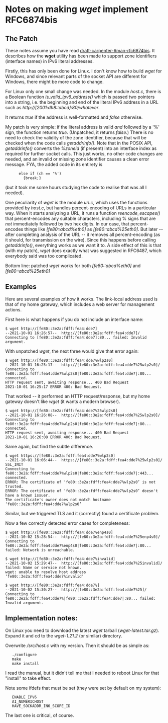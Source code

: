 # Notes on making *wget* implement RFC6874bis

## The Patch
These notes assume you have read [draft-carpenter-6man-rfc6874bis](https://datatracker.ietf.org/doc/draft-carpenter-6man-rfc6874bis/). It describes how the **wget** utility has been made to support zone identifiers (interface names) in IPv6 literal addresses.

Firstly, this has only been done for Linux. I don't know how to build *wget* for Windows, and since relevant parts of the socket API are different for Windows, there might be more code to change.

For Linux only one small change was needed. In the module *host.c*, there is a Boolean function *is_valid_ipv6_address()* which is passed two pointers into a string, i.e. the beginning and end of the literal IPv6 address in a URL such as *http://[2001:db8::abcd]:80/whatever*.

It returns *true* if the address is well-formatted and *false* otherwise.

My patch is very simple: if the literal address is valid *and* followed by a '%' sign, the function returns *true*. (Unpatched, it returns *false*.) There is no need to check the validity of the zone identifier, because that will be checked when the code calls *getaddrinfo()*. Note that in the POSIX API, *getaddrinfo()* converts the *%zoneid* (if present) into an interface index as required for further socket calls. This just works, no other code changes are needed, and an invalid or missing zone identifier causes a clean error message. FYA, the added code in its entirety is

~~~~
      else if (ch == '%')
        {break;}
~~~~

(but it took me some hours studying the code to realise that was all I needed).

One peculiarity of *wget* is the module *url.c*, which uses the functions provided by *host.c*, but handles percent-encoding of URLs in a particular way. When it starts analyzing a URL, it runs a function *reencode_escapes()* that percent-encodes any suitable characters, including % signs that are *not* immediately followed by two hex digits. In our case, that percent-encodes things like *[fe80::abcd%eth0]* as *[fe80::abcd%25eth0]*. But later -- after completing analysis of the URL -- it removes all percent-encoding (as it should, for transmission on the wire). Since this happens before calling *getaddrinfo()*, everything works as we want it to. A side effect of this is that (with my patch), *wget* does exactly what was suggested in RFC6487, which everybody said was too complicated.

Bottom line: patched *wget* works for both *[fe80::abcd%eth0]* and *[fe80::abcd%25eth0]*

## Examples

Here are several examples of how it works. The link-local address used is that of my home gateway, which includes a web server for management actions.

First here is what happens if you do not include an interface name:

~~~~
$ wget http://[fe80::3e2a:fdff:fea4:dde7]
--2021-10-01 16:26:57--  http://[fe80::3e2a:fdff:fea4:dde7]/
Connecting to [fe80::3e2a:fdff:fea4:dde7]:80... failed: Invalid argument.
~~~~
With unpatched *wget*, the next three would give that error again:

~~~~
$ wget http://[fe80::3e2a:fdff:fea4:dde7%wlp2s0]
--2021-10-01 16:25:17--  http://[fe80::3e2a:fdff:fea4:dde7%25wlp2s0]/
Connecting to fe80::3e2a:fdff:fea4:dde7%wlp2s0|fe80::3e2a:fdff:fea4:dde7|:80... connected.
HTTP request sent, awaiting response... 400 Bad Request
2021-10-01 16:25:17 ERROR 400: Bad Request.
~~~~
That worked -- it performed an HTTP request/response, but my home gateway doesn't like *wget* (it wants a modern browser).

~~~~
$ wget http://[fe80::3e2a:fdff:fea4:dde7%25wlp2s0]
--2021-10-01 16:26:08--  http://[fe80::3e2a:fdff:fea4:dde7%25wlp2s0]/
Connecting to fe80::3e2a:fdff:fea4:dde7%wlp2s0|fe80::3e2a:fdff:fea4:dde7|:80... connected.
HTTP request sent, awaiting response... 400 Bad Request
2021-10-01 16:26:08 ERROR 400: Bad Request.
~~~~
Same again, but find the subtle difference.

~~~~
$ wget https://[fe80::3e2a:fdff:fea4:dde7%wlp2s0]
--2021-10-01 16:06:44--  https://[fe80::3e2a:fdff:fea4:dde7%25wlp2s0]/
SSL_INIT
Connecting to fe80::3e2a:fdff:fea4:dde7%wlp2s0|fe80::3e2a:fdff:fea4:dde7|:443... connected.
ERROR: The certificate of ‘fe80::3e2a:fdff:fea4:dde7%wlp2s0’ is not trusted.
ERROR: The certificate of ‘fe80::3e2a:fdff:fea4:dde7%wlp2s0’ doesn't have a known issuer.
The certificate's owner does not match hostname ‘fe80::3e2a:fdff:fea4:dde7%wlp2s0’
~~~~
Similar, but we triggered TLS and it (correctly) found a certificate problem.

Now a few correctly detected error cases for completeness:

~~~~
$ wget http://[fe80::3e2a:fdff:fea4:dde7%enp4s0]
--2021-10-02 15:28:54--  http://[fe80::3e2a:fdff:fea4:dde7%25enp4s0]/
Connecting to fe80::3e2a:fdff:fea4:dde7%enp4s0|fe80::3e2a:fdff:fea4:dde7|:80... failed: Network is unreachable.

$ wget http://[fe80::3e2a:fdff:fea4:dde7%invalid]
--2021-10-02 15:29:47--  http://[fe80::3e2a:fdff:fea4:dde7%25invalid]/
failed: Name or service not known.
wget: unable to resolve host address ‘fe80::3e2a:fdff:fea4:dde7%invalid’

$ wget http://[fe80::3e2a:fdff:fea4:dde7%]
--2021-10-02 15:30:27--  http://[fe80::3e2a:fdff:fea4:dde7%25]/
Connecting to fe80::3e2a:fdff:fea4:dde7%|fe80::3e2a:fdff:fea4:dde7|:80... failed: Invalid argument.
~~~~

## Implementation notes:

On Linux you need to download the latest *wget* tarball (*wget-latest.tar.gz*). Expand it and cd to the *wget-1.21.2* (or similar) directory. 

Overwrite */src/host.c* with my version. Then it should be as simple as:

~~~~
   ./configure
   make
   make install
~~~~

I read the manual, but it didn't tell me that I needed to reboot Linux for that "install" to take effect.

Note some ifdefs that must be set (they were set by default on my system):

~~~~
   ENABLE_IPV6
   AI_NUMERICHOST
   HAVE_SOCKADDR_IN6_SCOPE_ID
~~~~
The last one is critical, of course.
